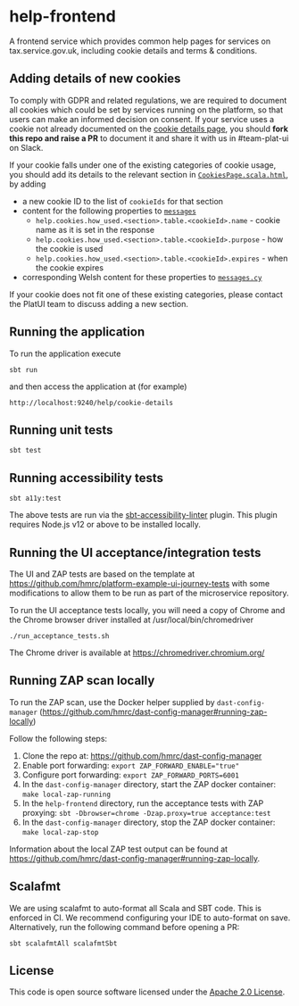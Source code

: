 help-frontend
=============

A frontend service which provides common help pages for services on tax.service.gov.uk,
including cookie details and terms & conditions.

## Adding details of new cookies
To comply with GDPR and related regulations, we are required to document all cookies which
could be set by services running on the platform, so that users can make an informed decision on consent.
If your service uses a cookie not already documented on the [cookie details page](https://www.tax.service.gov.uk/help/cookie-details),
you should **fork this repo and raise a PR** to document it and share it with us in #team-plat-ui on Slack.

If your cookie falls under one of the existing categories of cookie usage,
you should add its details to the relevant section in [`CookiesPage.scala.html`](app/uk/gov/hmrc/helpfrontend/views/CookiesPage.scala.html),
by adding
* a new cookie ID to the list of `cookieIds` for that section
* content for the following properties to [`messages`](conf/messages)
  * `help.cookies.how_used.<section>.table.<cookieId>.name` - cookie name as it is set in the response
  * `help.cookies.how_used.<section>.table.<cookieId>.purpose` - how the cookie is used
  * `help.cookies.how_used.<section>.table.<cookieId>.expires` - when the cookie expires
* corresponding Welsh content for these properties to [`messages.cy`](conf/messages.cy)

If your cookie does not fit one of these existing categories, please contact the PlatUI team to discuss adding a new section.

## Running the application

To run the application execute
```
sbt run
```

and then access the application at (for example)
```
http://localhost:9240/help/cookie-details
```

## Running unit tests

```
sbt test
```

## Running accessibility tests

```
sbt a11y:test
```

The above tests are run via the
[sbt-accessibility-linter](https://www.github.com/hmrc/sbt-accessibility-linter)
plugin. This plugin requires Node.js v12 or above to be installed locally.

## Running the UI acceptance/integration tests

The UI and ZAP tests are based on the template at https://github.com/hmrc/platform-example-ui-journey-tests
with some modifications to allow them to be run as part of the microservice
repository.

To run the UI acceptance tests locally, you will need a copy of Chrome
and the Chrome browser driver installed at /usr/local/bin/chromedriver
```
./run_acceptance_tests.sh
```

The Chrome driver is available at https://chromedriver.chromium.org/

## Running ZAP scan locally

To run the ZAP scan, use the Docker helper supplied by `dast-config-manager` (https://github.com/hmrc/dast-config-manager#running-zap-locally)

Follow the following steps:
1. Clone the repo at: https://github.com/hmrc/dast-config-manager
2. Enable port forwarding: `export ZAP_FORWARD_ENABLE="true"`
3. Configure port forwarding: `export ZAP_FORWARD_PORTS=6001`
4. In the `dast-config-manager` directory, start the ZAP docker container: `make local-zap-running`
5. In the `help-frontend` directory, run the acceptance tests with ZAP proxying: `sbt -Dbrowser=chrome -Dzap.proxy=true acceptance:test`
6. In the `dast-config-manager` directory, stop the ZAP docker container: `make local-zap-stop`

Information about the local ZAP test output can be found at https://github.com/hmrc/dast-config-manager#running-zap-locally.

## Scalafmt

We are using scalafmt to auto-format all Scala and SBT code. This is enforced in CI. We recommend
 configuring your IDE to auto-format on save. Alternatively, run the following command before opening a PR:
```
sbt scalafmtAll scalafmtSbt
```

## License ##

This code is open source software licensed under the [Apache 2.0 License]("http://www.apache.org/licenses/LICENSE-2.0.html").
